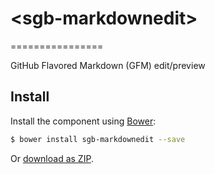 # &lt;sgb-markdownedit&gt;
================

GitHub Flavored Markdown (GFM) edit/preview

## Install

Install the component using [Bower](http://bower.io/):

```sh
$ bower install sgb-markdownedit --save
```

Or [download as ZIP](https://github.com/Smorgasbord-Development/sgb-markdownedit/archive/master.zip).
